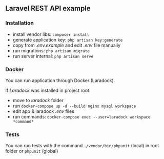 ## Laravel REST API example

### Installation

* install vendor libs: `composer install`
* generate application key: `php artisan key:generate`
* copy from *.env.example* and edit *.env* file manually
* run migrations: `php artisan migrate`
* run server internal: `php artisan serve`

### Docker

You can run application through Docker (Laradock).

If *Laradock* was installed in project root:

* move to *laradock* folder
* run `docker-compose up -d --build nginx mysql workspace`
* edit app & laradock *.env* files
* run commands: `docker-compose exec --user=laradock workspace *command*`

### Tests

You can run tests with the command `./vendor/bin/phpunit` (local) in root folder or `phpunit` (global)
